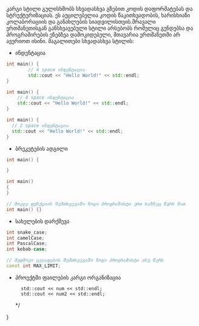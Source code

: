კარგი სტილი გულისხმობს სხვადასხვა გზებით კოდის დაფორმატებას და სტრუქტურიზაციას.
ეს აუცილებელია კოდის წაკითხვადობის, ხარისხიანი კოლაბორაციის და განახლების 
სიადვილისთვის.მრავალი ერთმანეთისგან განსხვავებული სტილი არსებობს რომელიც
გუნდებსა და პროგრამირების ენებზეა დამოკიდებული, მთავარია ერთმანეთში არ ავურიოთ
ისინი.
მაგალითები სხვადასხვა სტილის:

- ინდენტაცია
```cpp
int main() {
        // 4 space ინდენტაცია
        std::cout << "Hello World!" << std::endl;
}
```
```cpp
int main() {
    // 4 space ინდენტაცია
    std::cout << "Hello World!" << std::endl;
}
```
```cpp
int main() {
  // 2 space ინდენტაცია
  std::cout << "Hello World!" << std::endl;
}
```

- ბრეკეტების ადგილი
```cpp
int main() {

}
```
```cpp
int main()
{
}
```
```cpp
// მოკლე ფუნქციის შემთხვევაში ზოგი პროგრამისტი ერთ ხაზზეც წერს მათ
int main() {}
```

- სახელების დარქმევა
```cpp
int snake_case;
int camelCase;
int PascalCase;
int kebab-case;

// მუდმივი ცვლადების შემთხვევაში ზოგი პროგრამისტი ასე წერს
const int MAX_LIMIT;
```

- პროექტში ფაილების კარგი ორგანიზაცია

        std::cout << num << std::endl;
        std::cout << num2 << std::endl;
    */

}
```
